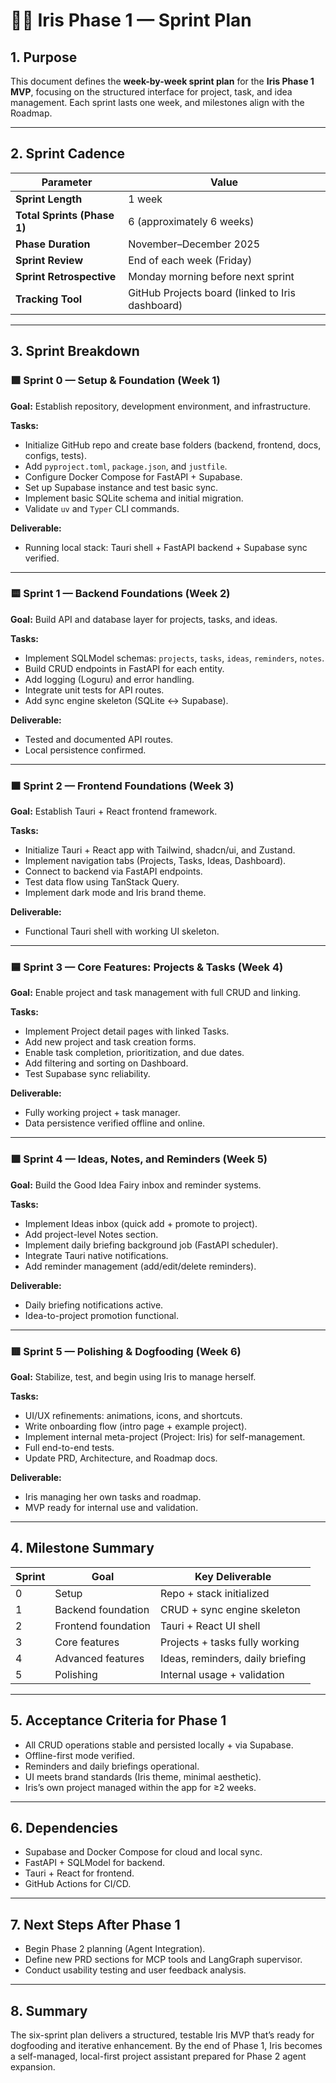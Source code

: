 # 🏃‍♀️ Iris Phase 1 — Sprint Plan

## 1. Purpose

This document defines the **week-by-week sprint plan** for the **Iris Phase 1 MVP**, focusing on the structured interface for project, task, and idea management. Each sprint lasts one week, and milestones align with the Roadmap.

---

## 2. Sprint Cadence

| Parameter                   | Value                                            |
| --------------------------- | ------------------------------------------------ |
| **Sprint Length**           | 1 week                                           |
| **Total Sprints (Phase 1)** | 6 (approximately 6 weeks)                        |
| **Phase Duration**          | November–December 2025                           |
| **Sprint Review**           | End of each week (Friday)                        |
| **Sprint Retrospective**    | Monday morning before next sprint                |
| **Tracking Tool**           | GitHub Projects board (linked to Iris dashboard) |

---

## 3. Sprint Breakdown

### 🟩 **Sprint 0 — Setup & Foundation (Week 1)**

**Goal:** Establish repository, development environment, and infrastructure.

**Tasks:**

* Initialize GitHub repo and create base folders (backend, frontend, docs, configs, tests).
* Add `pyproject.toml`, `package.json`, and `justfile`.
* Configure Docker Compose for FastAPI + Supabase.
* Set up Supabase instance and test basic sync.
* Implement basic SQLite schema and initial migration.
* Validate `uv` and `Typer` CLI commands.

**Deliverable:**

* Running local stack: Tauri shell + FastAPI backend + Supabase sync verified.

---

### 🟨 **Sprint 1 — Backend Foundations (Week 2)**

**Goal:** Build API and database layer for projects, tasks, and ideas.

**Tasks:**

* Implement SQLModel schemas: `projects`, `tasks`, `ideas`, `reminders`, `notes`.
* Build CRUD endpoints in FastAPI for each entity.
* Add logging (Loguru) and error handling.
* Integrate unit tests for API routes.
* Add sync engine skeleton (SQLite ↔ Supabase).

**Deliverable:**

* Tested and documented API routes.
* Local persistence confirmed.

---

### 🟧 **Sprint 2 — Frontend Foundations (Week 3)**

**Goal:** Establish Tauri + React frontend framework.

**Tasks:**

* Initialize Tauri + React app with Tailwind, shadcn/ui, and Zustand.
* Implement navigation tabs (Projects, Tasks, Ideas, Dashboard).
* Connect to backend via FastAPI endpoints.
* Test data flow using TanStack Query.
* Implement dark mode and Iris brand theme.

**Deliverable:**

* Functional Tauri shell with working UI skeleton.

---

### 🟦 **Sprint 3 — Core Features: Projects & Tasks (Week 4)**

**Goal:** Enable project and task management with full CRUD and linking.

**Tasks:**

* Implement Project detail pages with linked Tasks.
* Add new project and task creation forms.
* Enable task completion, prioritization, and due dates.
* Add filtering and sorting on Dashboard.
* Test Supabase sync reliability.

**Deliverable:**

* Fully working project + task manager.
* Data persistence verified offline and online.

---

### 🟪 **Sprint 4 — Ideas, Notes, and Reminders (Week 5)**

**Goal:** Build the Good Idea Fairy inbox and reminder systems.

**Tasks:**

* Implement Ideas inbox (quick add + promote to project).
* Add project-level Notes section.
* Implement daily briefing background job (FastAPI scheduler).
* Integrate Tauri native notifications.
* Add reminder management (add/edit/delete reminders).

**Deliverable:**

* Daily briefing notifications active.
* Idea-to-project promotion functional.

---

### 🟥 **Sprint 5 — Polishing & Dogfooding (Week 6)**

**Goal:** Stabilize, test, and begin using Iris to manage herself.

**Tasks:**

* UI/UX refinements: animations, icons, and shortcuts.
* Write onboarding flow (intro page + example project).
* Implement internal meta-project (Project: Iris) for self-management.
* Full end-to-end tests.
* Update PRD, Architecture, and Roadmap docs.

**Deliverable:**

* Iris managing her own tasks and roadmap.
* MVP ready for internal use and validation.

---

## 4. Milestone Summary

| Sprint | Goal                | Key Deliverable                  |
| ------ | ------------------- | -------------------------------- |
| 0      | Setup               | Repo + stack initialized         |
| 1      | Backend foundation  | CRUD + sync engine skeleton      |
| 2      | Frontend foundation | Tauri + React UI shell           |
| 3      | Core features       | Projects + tasks fully working   |
| 4      | Advanced features   | Ideas, reminders, daily briefing |
| 5      | Polishing           | Internal usage + validation      |

---

## 5. Acceptance Criteria for Phase 1

* All CRUD operations stable and persisted locally + via Supabase.
* Offline-first mode verified.
* Reminders and daily briefings operational.
* UI meets brand standards (Iris theme, minimal aesthetic).
* Iris’s own project managed within the app for ≥2 weeks.

---

## 6. Dependencies

* Supabase and Docker Compose for cloud and local sync.
* FastAPI + SQLModel for backend.
* Tauri + React for frontend.
* GitHub Actions for CI/CD.

---

## 7. Next Steps After Phase 1

* Begin Phase 2 planning (Agent Integration).
* Define new PRD sections for MCP tools and LangGraph supervisor.
* Conduct usability testing and user feedback analysis.

---

## 8. Summary

The six-sprint plan delivers a structured, testable Iris MVP that’s ready for dogfooding and iterative enhancement. By the end of Phase 1, Iris becomes a self-managed, local-first project assistant prepared for Phase 2 agent expansion.
